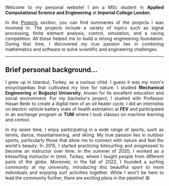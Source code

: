 <p align="justify">
Welcome to my personal website! I am a MSc student in <b>Applied Computational Science and Engineering</b> at <b>Imperial College London</b>.
</p>

<p align="justify">
In the <A HREF="/projects/">Projects</A> section, you can find summaries of the projects I was involved in. The projects include a variety of topics such as signal processing, finite element analysis, control, simulation, and a racing competition. All these helped me to build a strong engineering foundation. During that time, I discovered my true passion lies in combining mathematics and software to solve scientific and engineering challenges.
</p>

---

## Brief personal background...

<p align="justify">
I grew up in Istanbul, Turkey, as a curious child. I guess it was my mom's encyclopedias that cultivated my love for nature. I studied <b>Mechanical Engineering</b> at <b>Boğaziçi University</b>, known for its excellent education and social environment. For my bachelor's project, I studied with Professor Hasan Bedir to create a digital twin of an oil heater cycle. I did an internship on electric vehicle battery state of health estimation at <b>FEV</b> and participated in an exchange program at <b>TUM</b> where I took classes on machine learning and control.
</p>

<p align="justify">
In my spare time, I enjoy participating in a wide range of sports, such as tennis, dance, mountaineering, and skiing. My true passion lies in outdoor sports, particularly those that allow me to connect with nature and feel the world's beauty. In 2015, I started practicing kitesurfing and progressed to become an instructor over time. In the summer of 2020, I worked as a kitesurfing instructor in Izmir, Turkey, where I taught people from different parts of the globe. Moreover, in the fall of 2022, I founded a surfing community at my university, introducing this beautiful sport to more individuals and enjoying surf activities together. While I won't be here to lead the community further, there are exciting plans in the pipeline! 😄
</p>